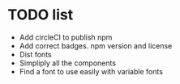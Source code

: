 # TODO list

- Add circleCI to publish npm
- Add correct badges. npm version and license
- Dist fonts
- Simpliply all the components
- Find a font to use easily with variable fonts